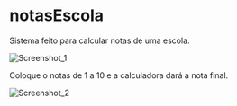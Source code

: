 # notasEscola
Sistema feito para calcular notas de uma escola.

![Screenshot_1](https://user-images.githubusercontent.com/89022160/163869539-9e8a3b25-69b1-4c48-8a8f-1574f12346f9.png)<br>

Coloque o notas de 1 a 10 e a calculadora dará a nota final.


![Screenshot_2](https://user-images.githubusercontent.com/89022160/163869794-20cf3f71-cc9e-46c4-8f9c-739b0d52d47f.png)
